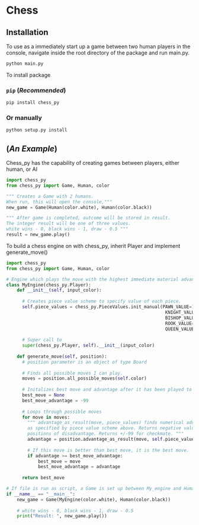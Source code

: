 # Chess

## Installation

To use as a immediately start up a game between two human players in the console, navigate inside the root directory of the package and run main.py. 

```bash
python main.py
```

To install package  

### ``pip`` (*Recommended*)
```bash
pip install chess_py
```

### Or manually
```bash
python setup.py install
```

## (*An Example*)

Chess_py has the capability of creating games between players, either human, or AI 

```python
import chess_py
from chess_py import Game, Human, color

""" Creates a Game with 2 humans. 
When run, this will open the console,"""
new_game = Game(Human(color.white), Human(color.black))

""" After game is completed, outcome will be stored in result.
The integer result will be one of three values. 
white wins - 0, black wins - 1, draw - 0.5 """
result = new_game.play()
```

To build a chess engine on with chess_py, inherit Player and implement generate_move() 

```python
import chess_py
from chess_py import Game, Human, color

# Engine which plays the move with the highest immediate material advantage
class MyEngine(chess_py.Player):
    def __init__(self, input_color):
    
      # Creates piece value scheme to specify value of each piece.
      self.piece_values = chess_py.PieceValues.init_manual(PAWN_VALUE=1,
                                                            KNIGHT_VALUE=3,
                                                            BISHOP_VALUE=3,
                                                            ROOK_VALUE=5,
                                                            QUEEN_VALUE=9)
      
      # Super call to
      super(chess_py.Player, self).__init__(input_color)
    
    def generate_move(self, position):
      # position parameter is an object of type Board
        
      # Finds all possible moves I can play.
      moves = position.all_possible_moves(self.color)
      
      # Initalizes best move and advantage after it has been played to dummy values.
      best_move = None
      best_move_advantage = -99
      
      # Loops through possible moves
      for move in moves:
        """ advantage_as_result(move, piece_values) finds numerical advantage
        as specified by piece value scheme above. Returns negative values for
        positions of disadvantage. Returns +/-99 for checkmate. """
        advantage = position.advantage_as_result(move, self.piece_values)
        
        # If this move is better than best move, it is the best move.
        if advantage >= best_move_advantage:
            best_move = move
            best_move_advantage = advantage
      
      return best_move

# If file is run as script, a Game is set up between My_engine and Human and result is printed.
if __name__ == "__main__":
    new_game = Game(MyEngine(color.white), Human(color.black))
    
    # white wins - 0, black wins - 1, draw - 0.5 
    print("Result: ", new_game.play())
```

